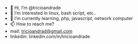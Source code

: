 - 👋 Hi, I’m @tricioandrade
- 👀 I’m interested in linux, bash script, etc..
- 🌱 I’m currently learning, php, javascript, network computer
- 📫 How to reach me? 
- mail: tricioandrad@gmail.com
- linkedin: linkedin.com/in/tricioandrade
